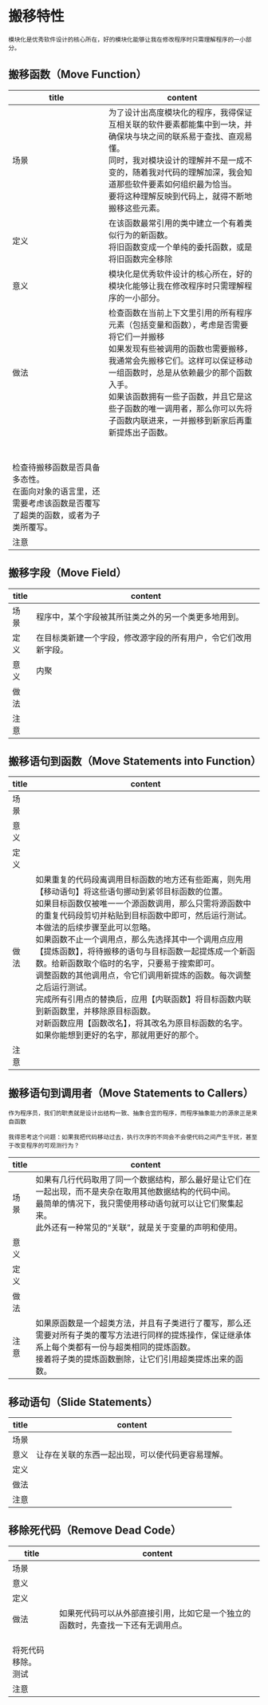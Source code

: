 # 搬移特性


```tip
模块化是优秀软件设计的核心所在，好的模块化能够让我在修改程序时只需理解程序的一小部分。
```

## 搬移函数（Move Function）

| title | content |
| ---- | ---- |
| 场景 | 为了设计出高度模块化的程序，我得保证互相关联的软件要素都能集中到一块，并确保块与块之间的联系易于查找、直观易懂。<br>同时，我对模块设计的理解并不是一成不变的，随着我对代码的理解加深，我会知道那些软件要素如何组织最为恰当。<br>要将这种理解反映到代码上，就得不断地搬移这些元素。 |
| 定义 | 在该函数最常引用的类中建立一个有着类似行为的新函数。<br>将旧函数变成一个单纯的委托函数，或是将旧函数完全移除 |
| 意义 | 模块化是优秀软件设计的核心所在，好的模块化能够让我在修改程序时只需理解程序的一小部分。 |
| 做法 | 检查函数在当前上下文里引用的所有程序元素（包括变量和函数），考虑是否需要将它们一并搬移<br>如果发现有些被调用的函数也需要搬移，我通常会先搬移它们。这样可以保证移动一组函数时，总是从依赖最少的那个函数入手。<br>如果该函数拥有一些子函数，并且它是这些子函数的唯一调用者，那么你可以先将子函数内联进来，一并搬移到新家后再重新提炼出子函数。
<br><br>检查待搬移函数是否具备多态性。<br>在面向对象的语言里，还需要考虑该函数是否覆写了超类的函数，或者为子类所覆写。 |
| 注意 |  |


## 搬移字段（Move Field）

| title | content |
| ---- | ---- |
| 场景 | 程序中，某个字段被其所驻类之外的另一个类更多地用到。 |
| 定义 | 在目标类新建一个字段，修改源字段的所有用户，令它们改用新字段。 |
| 意义 | 内聚 |
| 做法 |  |
| 注意 |  |


## 搬移语句到函数（Move Statements into Function）

| title | content |
| ---- | ---- |
| 场景 |  |
| 意义 |  |
| 定义 |  |
| 做法 | 如果重复的代码段离调用目标函数的地方还有些距离，则先用【移动语句】将这些语句挪动到紧邻目标函数的位置。<br>  如果目标函数仅被唯一一个源函数调用，那么只需将源函数中的重复代码段剪切并粘贴到目标函数中即可，然后运行测试。本做法的后续步骤至此可以忽略。<br>  如果函数不止一个调用点，那么先选择其中一个调用点应用【提炼函数】，将待搬移的语句与目标函数一起提炼成一个新函数。给新函数取个临时的名字，只要易于搜索即可。<br>调整函数的其他调用点，令它们调用新提炼的函数。每次调整之后运行测试。<br>完成所有引用点的替换后，应用【内联函数】将目标函数内联到新函数里，并移除原目标函数。<br>对新函数应用【函数改名】，将其改名为原目标函数的名字。<br>如果你能想到更好的名字，那就用更好的那个。 |
| 注意 |  |


## 搬移语句到调用者（Move Statements to Callers）

```warning
作为程序员，我们的职责就是设计出结构一致、抽象合宜的程序，而程序抽象能力的源泉正是来自函数

我得思考这个问题：如果我把代码移动过去，执行次序的不同会不会使代码之间产生干扰，甚至于改变程序的可观测行为？
```

| title | content |
| ---- | ---- |
| 场景 | 如果有几行代码取用了同一个数据结构，那么最好是让它们在一起出现，而不是夹杂在取用其他数据结构的代码中间。<br>最简单的情况下，我只需使用移动语句就可以让它们聚集起来。<br>此外还有一种常见的“关联”，就是关于变量的声明和使用。 |
| 意义 |  |
| 定义 |  |
| 做法 |  |
| 注意 | 如果原函数是一个超类方法，并且有子类进行了覆写，那么还需要对所有子类的覆写方法进行同样的提炼操作，保证继承体系上每个类都有一份与超类相同的提炼函数。<br>接着将子类的提炼函数删除，让它们引用超类提炼出来的函数。 |


## 移动语句（Slide Statements）

| title | content |
| ---- | ---- |
| 场景 |  |
| 意义 | 让存在关联的东西一起出现，可以使代码更容易理解。 |
| 定义 |  |
| 做法 |  |
| 注意 |  |

## 移除死代码（Remove Dead Code）

| title | content |
| ---- | ---- |
| 场景 |  |
| 意义 |  |
| 定义 |  |
| 做法 | 如果死代码可以从外部直接引用，比如它是一个独立的函数时，先查找一下还有无调用点。
<br>将死代码移除。<br>测试 |
| 注意 |  |
